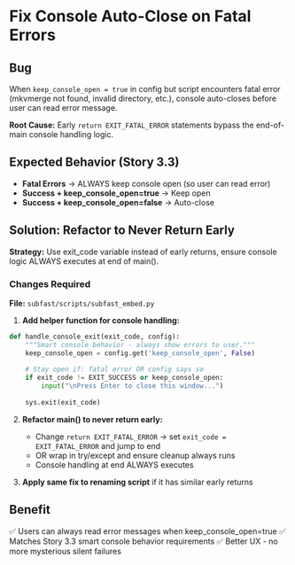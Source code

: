 # Fix Console Auto-Close on Fatal Errors

## Bug
When `keep_console_open = true` in config but script encounters fatal error (mkvmerge not found, invalid directory, etc.), console auto-closes before user can read error message.

**Root Cause:** Early `return EXIT_FATAL_ERROR` statements bypass the end-of-main console handling logic.

## Expected Behavior (Story 3.3)
- **Fatal Errors** → ALWAYS keep console open (so user can read error)
- **Success + keep_console_open=true** → Keep open
- **Success + keep_console_open=false** → Auto-close

## Solution: Refactor to Never Return Early

**Strategy:** Use exit_code variable instead of early returns, ensure console logic ALWAYS executes at end of main().

### Changes Required

**File:** `subfast/scripts/subfast_embed.py`

1. **Add helper function for console handling:**
```python
def handle_console_exit(exit_code, config):
    """Smart console behavior - always show errors to user."""
    keep_console_open = config.get('keep_console_open', False)
    
    # Stay open if: fatal error OR config says so
    if exit_code != EXIT_SUCCESS or keep_console_open:
        input("\nPress Enter to close this window...")
    
    sys.exit(exit_code)
```

2. **Refactor main() to never return early:**
   - Change `return EXIT_FATAL_ERROR` → set `exit_code = EXIT_FATAL_ERROR` and jump to end
   - OR wrap in try/except and ensure cleanup always runs
   - Console handling at end ALWAYS executes

3. **Apply same fix to renaming script** if it has similar early returns

## Benefit
✅ Users can always read error messages when keep_console_open=true
✅ Matches Story 3.3 smart console behavior requirements
✅ Better UX - no more mysterious silent failures
